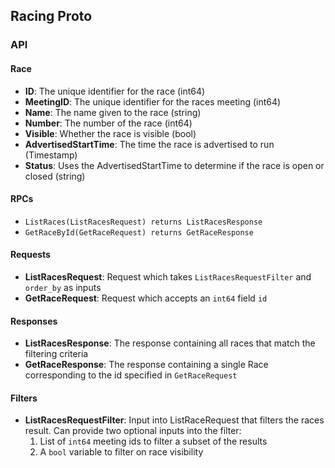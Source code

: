 ## Racing Proto

### API

#### Race
* **ID**: The unique identifier for the race (int64)
* **MeetingID**: The unique identifier for the races meeting (int64)
* **Name**: The name given to the race (string)
* **Number**: The number of the race (int64)
* **Visible**: Whether the race is visible (bool)
* **AdvertisedStartTime**: The time the race is advertised to run (Timestamp)
* **Status**: Uses the AdvertisedStartTime to determine if the race is open or closed (string)

#### RPCs
* `ListRaces(ListRacesRequest) returns ListRacesResponse`
* `GetRaceById(GetRaceRequest) returns GetRaceResponse`

#### Requests
* **ListRacesRequest**: Request which takes `ListRacesRequestFilter` and `order_by` as inputs 
* **GetRaceRequest**: Request which accepts an `int64` field `id`

#### Responses
* **ListRacesResponse**: The response containing all races that match the filtering criteria
* **GetRaceResponse**: The response containing a single Race corresponding to the id specified in `GetRaceRequest`

#### Filters
* **ListRacesRequestFilter**: Input into ListRaceRequest that filters the races result. Can provide two optional inputs into the filter:
    1. List of `int64` meeting ids to filter a subset of the results
    2. A `bool` variable to filter on race visibility